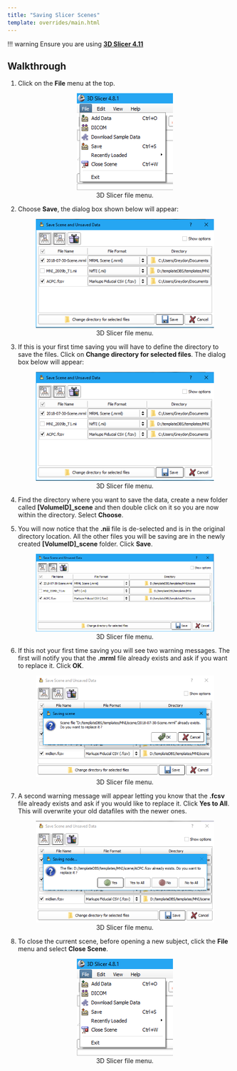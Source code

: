 ```yaml
---
title: "Saving Slicer Scenes"
template: overrides/main.html
---
```


!!! warning
	Ensure you are using <a href="https://download.slicer.org/" target="_blank">**3D Slicer 4.11**</a>

## Walkthrough

1. Click on the **File** menu at the top.
	
	<center>
	    <figure>
	        <img src="../img/fileMenu.png" alt="fileMenu"/>
	        <figcaption>3D Slicer file menu.</figcaption>
	    </figure>
	</center>

2. Choose **Save**, the dialog box shown below will appear:

	<center>
	    <figure>
	        <img src="../img/saveMenu.png" alt="saveMenu"/>
	        <figcaption>3D Slicer file menu.</figcaption>
	    </figure>
	</center>

3. If this is your first time saving you will have to define the directory to save the files. Click on **Change directory for selected files**. The dialog box below will appear:

	<center>
	    <figure>
	        <img src="../img/saveDir.png" alt="saveDir"/>
	        <figcaption>3D Slicer file menu.</figcaption>
	    </figure>
	</center>

4. Find the directory where you want to save the data, create a new folder called **[VolumeID]\_scene** and then double click on it so you are now within the directory. Select **Choose**.

5. You will now notice that the **.nii** file is de-selected and is in the original directory location. All the other files you will be saving are in the newly created **[VolumeID]\_scene** folder. Click **Save**.

	<center>
	    <figure>
	        <img src="../img/saveDir2.png" alt="saveDir2"/>
	        <figcaption>3D Slicer file menu.</figcaption>
	    </figure>
	</center>

6. If this not your first time saving you will see two warning messages. The first will notify you that the **.mrml** file already exists and ask if you want to replace it. Click **OK**.

	<center>
	    <figure>
	        <img src="../img/mrmlSave.png" alt="mrmlSave"/>
	        <figcaption>3D Slicer file menu.</figcaption>
	    </figure>
	</center>

7. A second warning message will appear letting you know that the **.fcsv** file already exists and ask if you would like to replace it. Click **Yes to All**. This will overwrite your old datafiles with the newer ones.

	<center>
	    <figure>
	        <img src="../img/fcsvSave.png" alt="fcsvSave"/>
	        <figcaption>3D Slicer file menu.</figcaption>
	    </figure>
	</center>
	
8.	To close the current scene, before opening a new subject, click the **File** menu and select **Close Scene**.

	<center>
	    <figure>
	        <img src="../img/closeScene.png" alt="closeScene"/>
	        <figcaption>3D Slicer file menu.</figcaption>
	    </figure>
	</center>

<br>
<br>
<br>
